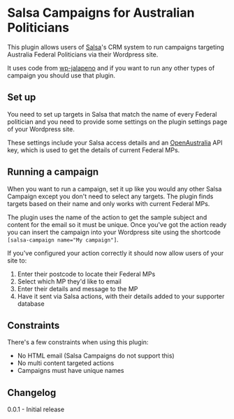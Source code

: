 Salsa Campaigns for Australian Politicians
==========================================

This plugin allows users of [Salsa]'s CRM system to run campaigns
targeting Australia Federal Politicians via their Wordpress site.

It uses code from [wp-jalapeno] and if you want to run any other types of
campaign you should use that plugin.

Set up
------

You need to set up targets in Salsa that match the name of every Federal
politician and you need to provide some settings on the plugin settings
page of your Wordpress site.

These settings include your Salsa access details and an [OpenAustralia]
API key, which is used to get the details of current Federal MPs.

Running a campaign
------------------

When you want to run a campaign, set it up like you would any other
Salsa Campaign except you don't need to select any targets. The plugin
finds targets based on their name and only works with current Federal
MPs.

The plugin uses the name of the action to get the sample subject and
content for the email so it must be unique. Once you've got the action
ready you can insert the campaign into your Wordpress site using the
shortcode `[salsa-campaign name="My campaign"]`.

If you've configured your action correctly it should now allow users of
your site to:

1. Enter their postcode to locate their Federal MPs
2. Select which MP they'd like to email
3. Enter their details and message to the MP
4. Have it sent via Salsa actions, with their details added to your
  supporter database

Constraints
-----------

There's a few constraints when using this plugin:

* No HTML email (Salsa Campaigns do not support this)
* No multi content targeted actions
* Campaigns must have unique names

Changelog
---------

0.0.1 - Initial release

  [salsa]: http://www.salsalabs.com/
  [openaustralia]: http://www.openaustralia.org/
  [wp-jalapeno]: http://www.wpjalapeno.com/
